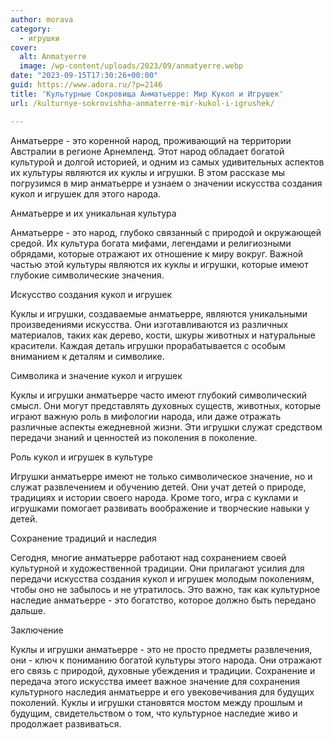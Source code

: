 ```yaml
---
author: morava
category:
  - игрушки
cover:
  alt: Anmatyerre
  image: /wp-content/uploads/2023/09/anmatyerre.webp
date: "2023-09-15T17:30:26+00:00"
guid: https://www.adora.ru/?p=2146
title: 'Культурные Сокровища Анматьерре: Мир Кукол и Игрушек'
url: /kulturnye-sokrovishha-anmaterre-mir-kukol-i-igrushek/

---
```

Анматьерре \- это коренной народ, проживающий на территории Австралии в регионе Арнемленд. Этот народ обладает богатой культурой и долгой историей, и одним из самых удивительных аспектов их культуры являются их куклы и игрушки. В этом рассказе мы погрузимся в мир анматьерре и узнаем о значении искусства создания кукол и игрушек для этого народа.

Анматьерре и их уникальная культура

Анматьерре \- это народ, глубоко связанный с природой и окружающей средой. Их культура богата мифами, легендами и религиозными обрядами, которые отражают их отношение к миру вокруг. Важной частью этой культуры являются их куклы и игрушки, которые имеют глубокие символические значения.

Искусство создания кукол и игрушек

Куклы и игрушки, создаваемые анматьерре, являются уникальными произведениями искусства. Они изготавливаются из различных материалов, таких как дерево, кости, шкуры животных и натуральные красители. Каждая деталь игрушки прорабатывается с особым вниманием к деталям и символике.

Символика и значение кукол и игрушек

Куклы и игрушки анматьерре часто имеют глубокий символический смысл. Они могут представлять духовных существ, животных, которые играют важную роль в мифологии народа, или даже отражать различные аспекты ежедневной жизни. Эти игрушки служат средством передачи знаний и ценностей из поколения в поколение.

Роль кукол и игрушек в культуре

Игрушки анматьерре имеют не только символическое значение, но и служат развлечением и обучению детей. Они учат детей о природе, традициях и истории своего народа. Кроме того, игра с куклами и игрушками помогает развивать воображение и творческие навыки у детей.

Сохранение традиций и наследия

Сегодня, многие анматьерре работают над сохранением своей культурной и художественной традиции. Они прилагают усилия для передачи искусства создания кукол и игрушек молодым поколениям, чтобы оно не забылось и не утратилось. Это важно, так как культурное наследие анматьерре \- это богатство, которое должно быть передано дальше.

Заключение

Куклы и игрушки анматьерре \- это не просто предметы развлечения, они \- ключ к пониманию богатой культуры этого народа. Они отражают его связь с природой, духовные убеждения и традиции. Сохранение и передача этого искусства имеет важное значение для сохранения культурного наследия анматьерре и его увековечивания для будущих поколений. Куклы и игрушки становятся мостом между прошлым и будущим, свидетельством о том, что культурное наследие живо и продолжает развиваться.
